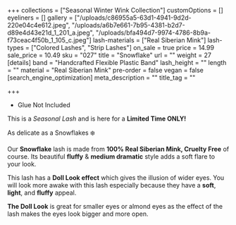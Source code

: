 +++
collections = ["Seasonal Winter Wink Collection"]
customOptions = []
eyeliners = []
gallery = ["/uploads/c86955a5-63d1-4941-9d2d-220e04c4e612.jpeg", "/uploads/a6b7e661-7b95-4381-b2d7-d89e4d43e21d_1_201_a.jpeg", "/uploads/bfa494d7-9974-4786-8b9a-f73ceac4f50b_1_105_c.jpeg"]
lash-materials = ["Real Siberian Mink"]
lash-types = ["Colored Lashes", "Strip Lashes"]
on_sale = true
price = 14.99
sale_price = 10.49
sku = "027"
title = "Snowflake"
url = ""
weight = 27
[details]
band = "Handcrafted Flexible Plastic Band"
lash_height = ""
length = ""
material = "Real Siberian Mink"
pre-order = false
vegan = false
[search_engine_optimization]
meta_description = ""
title_tag = ""

+++
* Glue Not Included

This is a _Seasonal Lash_ and is here for a **Limited Time ONLY!**

As delicate as a Snowflakes ❄️ 

Our **Snowflake** lash is made from **100% Real Siberian Mink, Cruelty Free** of course. Its beautiful **fluffy** & **medium dramatic** style adds a soft flare to your look.

This lash has a **Doll Look effect** which gives the illusion of wider eyes. You will look more awake with this lash especially because they have a **soft**, **light**, and **fluffy** appeal.

**The Doll Look** is great for smaller eyes or almond eyes as the effect of the lash makes the eyes look bigger and more open.